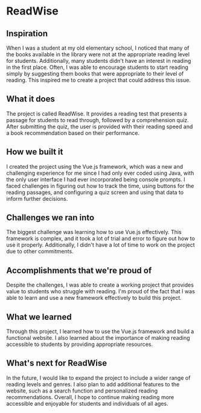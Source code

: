 # ReadWise

## Inspiration

When I was a student at my old elementary school, I noticed that many of the books available in the library were not at the appropriate reading level for students. Additionally, many students didn't have an interest in reading in the first place. Often, I was able to encourage students to start reading simply by suggesting them books that were appropriate to their level of reading. This inspired me to create a project that could address this issue.

## What it does

The project is called ReadWise. It provides a reading test that presents a passage for students to read through, followed by a comprehension quiz. After submitting the quiz, the user is provided with their reading speed and a book recommendation based on their performance.

## How we built it

I created the project using the Vue.js framework, which was a new and challenging experience for me since I had only ever coded using Java, with the only user interface I had ever incorporated being console prompts. I faced challenges in figuring out how to track the time, using buttons for the reading passages, and configuring a quiz screen and using that data to inform further decisions.

## Challenges we ran into

The biggest challenge was learning how to use Vue.js effectively. This framework is complex, and it took a lot of trial and error to figure out how to use it properly. Additionally, I didn't have a lot of time to work on the project due to other commitments.

## Accomplishments that we're proud of

Despite the challenges, I was able to create a working project that provides value to students who struggle with reading. I'm proud of the fact that I was able to learn and use a new framework effectively to build this project.

## What we learned

Through this project, I learned how to use the Vue.js framework and build a functional website. I also learned about the importance of making reading accessible to students by providing appropriate resources.

## What's next for ReadWise

In the future, I would like to expand the project to include a wider range of reading levels and genres. I also plan to add additional features to the website, such as a search function and personalized reading recommendations. Overall, I hope to continue making reading more accessible and enjoyable for students and individuals of all ages.
